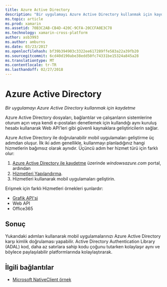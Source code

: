 ```yaml
---
title: Azure Active Directory
description: "Bir uygulamayı Azure Active Directory kullanmak için kaydetme"
ms.topic: article
ms.prod: xamarin
ms.assetid: 70B3C2AB-CB4D-420C-9CFA-20CCFA0E3C78
ms.technology: xamarin-cross-platform
author: asb3993
ms.author: amburns
ms.date: 03/23/2017
ms.openlocfilehash: bf39b394903c3322ee617289ffe583a22a39fb20
ms.sourcegitcommit: 6cd40d190abe38edd50fc74331be15324a845a28
ms.translationtype: MT
ms.contentlocale: tr-TR
ms.lasthandoff: 02/27/2018
---
```

# <a name="azure-active-directory"></a>Azure Active Directory

_Bir uygulamayı Azure Active Directory kullanmak için kaydetme_

Azure Active Directory dosyaları, bağlantılar ve çalışanların sistemlerine oturum açın veya kendi e-postaları denetlemek için kullandığı aynı kuruluş hesabı kullanarak Web API'leri gibi güvenli kaynaklara geliştiricilerin sağlar.

Azure Active Directory ile doğrulanabilir mobil uygulamaları geliştirme üç adımdan oluşur.
İlk iki adım genellikle, kullanmayı planladığınız hangi hizmetlerin bağımsız olarak aynıdır. Üçüncü adım her hizmet türü için farklı olur:

  1. [Azure Active Directory ile kaydetme](~/cross-platform/data-cloud/active-directory/get-started/register.md) üzerinde *windowsazure.com* portal, ardından
  2. [Hizmetleri Yapılandırma](~/cross-platform/data-cloud/active-directory/get-started/configure.md).
  3. Hizmetleri kullanarak mobil uygulamaları geliştirin.

Erişmek için farklı Hizmetleri örnekleri şunlardır:

- [Grafik API'si](~/cross-platform/data-cloud/active-directory/graph.md)
- Web API
- Office365


## <a name="conclusion"></a>Sonuç

Yukarıdaki adımları kullanarak mobil uygulamalarınızı Azure Active Directory karşı kimlik doğrulaması yapabilir. Active Directory Authentication Library (ADAL) kod, daha az satırlara sahip kodu çoğunu tutarken kolaylaşır aynı ve böylece paylaşılabilir platformlarında kolaylaştırarak.



## <a name="related-links"></a>İlgili bağlantılar

- [Microsoft NativeClient örnek](https://github.com/AzureADSamples/NativeClient-MultiTarget-DotNet)
